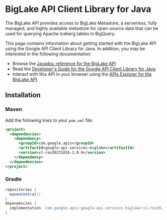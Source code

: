 # BigLake API Client Library for Java

The BigLake API provides access to BigLake Metastore, a serverless, fully managed, and highly available metastore for open-source data that can be used for querying Apache Iceberg tables in BigQuery.

This page contains information about getting started with the BigLake API
using the Google API Client Library for Java. In addition, you may be interested
in the following documentation:

* Browse the [Javadoc reference for the BigLake API][javadoc]
* Read the [Developer's Guide for the Google API Client Library for Java][google-api-client].
* Interact with this API in your browser using the [APIs Explorer for the BigLake API][api-explorer]

## Installation

### Maven

Add the following lines to your `pom.xml` file:

```xml
<project>
  <dependencies>
    <dependency>
      <groupId>com.google.apis</groupId>
      <artifactId>google-api-services-biglake</artifactId>
      <version>v1-rev20231016-2.0.0</version>
    </dependency>
  </dependencies>
</project>
```

### Gradle

```gradle
repositories {
  mavenCentral()
}
dependencies {
  implementation 'com.google.apis:google-api-services-biglake:v1-rev20231016-2.0.0'
}
```

[javadoc]: https://googleapis.dev/java/google-api-services-biglake/latest/index.html
[google-api-client]: https://github.com/googleapis/google-api-java-client/
[api-explorer]: https://developers.google.com/apis-explorer/#p/biglake/v1/

